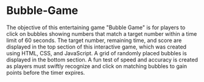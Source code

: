 # Bubble-Game

The objective of this entertaining game "Bubble Game" is for players to click on bubbles showing numbers that match a target number within a time limit of 60 seconds. The target number, remaining time, and score are displayed in the top section of this interactive game, which was created using HTML, CSS, and JavaScript. A grid of randomly placed bubbles is displayed in the bottom section. A fun test of speed and accuracy is created as players must swiftly recognize and click on matching bubbles to gain points before the timer expires.

